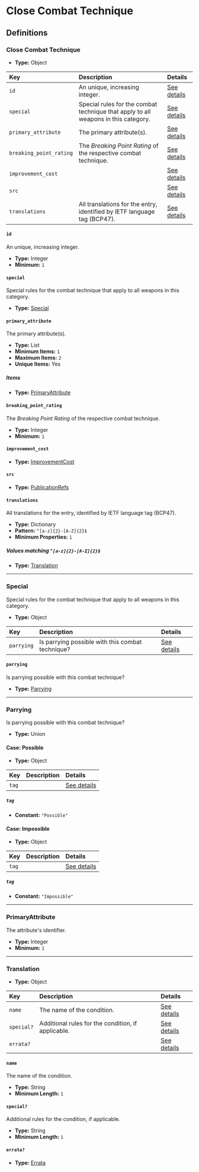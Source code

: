 # Close Combat Technique

## Definitions

### <a name="CloseCombatTechnique"></a> Close Combat Technique

- **Type:** Object

Key | Description | Details
:-- | :-- | :--
`id` | An unique, increasing integer. | <a href="#CloseCombatTechnique/id">See details</a>
`special` | Special rules for the combat technique that apply to all weapons in this category. | <a href="#CloseCombatTechnique/special">See details</a>
`primary_attribute` | The primary attribute(s). | <a href="#CloseCombatTechnique/primary_attribute">See details</a>
`breaking_point_rating` | The *Breaking Point Rating* of the respective combat technique. | <a href="#CloseCombatTechnique/breaking_point_rating">See details</a>
`improvement_cost` |  | <a href="#CloseCombatTechnique/improvement_cost">See details</a>
`src` |  | <a href="#CloseCombatTechnique/src">See details</a>
`translations` | All translations for the entry, identified by IETF language tag (BCP47). | <a href="#CloseCombatTechnique/translations">See details</a>

#### <a name="CloseCombatTechnique/id"></a> `id`

An unique, increasing integer.

- **Type:** Integer
- **Minimum:** `1`

#### <a name="CloseCombatTechnique/special"></a> `special`

Special rules for the combat technique that apply to all weapons in this category.

- **Type:** <a href="#Special">Special</a>

#### <a name="CloseCombatTechnique/primary_attribute"></a> `primary_attribute`

The primary attribute(s).

- **Type:** List
- **Minimum Items:** `1`
- **Maximum Items:** `2`
- **Unique Items:** Yes

##### Items

- **Type:** <a href="#PrimaryAttribute">PrimaryAttribute</a>

#### <a name="CloseCombatTechnique/breaking_point_rating"></a> `breaking_point_rating`

The *Breaking Point Rating* of the respective combat technique.

- **Type:** Integer
- **Minimum:** `1`

#### <a name="CloseCombatTechnique/improvement_cost"></a> `improvement_cost`

- **Type:** <a href="./_ImprovementCost.md#ImprovementCost">ImprovementCost</a>

#### <a name="CloseCombatTechnique/src"></a> `src`

- **Type:** <a href="./_PublicationRef.md#PublicationRefs">PublicationRefs</a>

#### <a name="CloseCombatTechnique/translations"></a> `translations`

All translations for the entry, identified by IETF language tag (BCP47).

- **Type:** Dictionary
- **Pattern:** `^[a-z]{2}-[A-Z]{2}$`
- **Minimum Properties:** `1`

##### Values matching `^[a-z]{2}-[A-Z]{2}$`

- **Type:** <a href="#Translation">Translation</a>

---

### <a name="Special"></a> Special

Special rules for the combat technique that apply to all weapons in this category.

- **Type:** Object

Key | Description | Details
:-- | :-- | :--
`parrying` | Is parrying possible with this combat technique? | <a href="#Special/parrying">See details</a>

#### <a name="Special/parrying"></a> `parrying`

Is parrying possible with this combat technique?

- **Type:** <a href="#Parrying">Parrying</a>

---

### <a name="Parrying"></a> Parrying

Is parrying possible with this combat technique?

- **Type:** Union

#### Case: Possible

- **Type:** Object

Key | Description | Details
:-- | :-- | :--
`tag` |  | <a href="#Parrying`0/tag">See details</a>

##### <a name="Parrying`0/tag"></a> `tag`

- **Constant:** `"Possible"`

#### Case: Impossible

- **Type:** Object

Key | Description | Details
:-- | :-- | :--
`tag` |  | <a href="#Parrying`1/tag">See details</a>

##### <a name="Parrying`1/tag"></a> `tag`

- **Constant:** `"Impossible"`

---

### <a name="PrimaryAttribute"></a> PrimaryAttribute

The attribute's identifier.

- **Type:** Integer
- **Minimum:** `1`

---

### <a name="Translation"></a> Translation

- **Type:** Object

Key | Description | Details
:-- | :-- | :--
`name` | The name of the condition. | <a href="#Translation/name">See details</a>
`special?` | Additional rules for the condition, if applicable. | <a href="#Translation/special">See details</a>
`errata?` |  | <a href="#Translation/errata">See details</a>

#### <a name="Translation/name"></a> `name`

The name of the condition.

- **Type:** String
- **Minimum Length:** `1`

#### <a name="Translation/special"></a> `special?`

Additional rules for the condition, if applicable.

- **Type:** String
- **Minimum Length:** `1`

#### <a name="Translation/errata"></a> `errata?`

- **Type:** <a href="./_Erratum.md#Errata">Errata</a>
